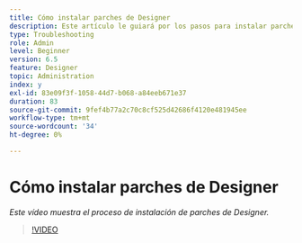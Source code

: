 ```yaml
---
title: Cómo instalar parches de Designer
description: Este artículo le guiará por los pasos para instalar parches de AEM Forms Designer
type: Troubleshooting
role: Admin
level: Beginner
version: 6.5
feature: Designer
topic: Administration
index: y
exl-id: 83e09f3f-1058-44d7-b068-a84eeb671e37
duration: 83
source-git-commit: 9fef4b77a2c70c8cf525d42686f4120e481945ee
workflow-type: tm+mt
source-wordcount: '34'
ht-degree: 0%

---
```


# Cómo instalar parches de Designer

*Este vídeo muestra el proceso de instalación de parches de Designer.*

>[!VIDEO](https://video.tv.adobe.com/v/335504?quality=12&learn=on)
